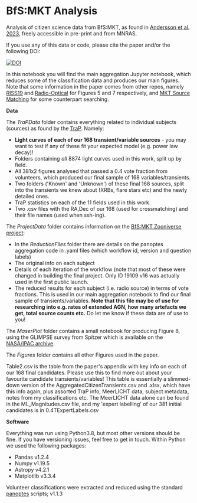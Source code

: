 # BfS:MKT Analysis
 Analysis of citizen science data from BfS:MKT, as found in [Andersson et al. 2023](https://ui.adsabs.harvard.edu/abs/2023MNRAS.523.2219A/abstract), freely accessible in pre-print and from MNRAS.

If you use any of this data or code, please cite the paper and/or the following DOI:

[![DOI](https://zenodo.org/badge/529282129.svg)](https://zenodo.org/doi/10.5281/zenodo.10462687)


In this notebook you will find the main aggregation Jupyter notebook, which reduces some of the classification data and produces our main figures. Note that some information in the paper comes from other repos, namely [RISS19](https://github.com/PaulHancock/RISS19) and [Radio-Optical](https://github.com/4pisky/radio-optical-transients-plot) for Figures 5 and 7 respectively, and [MKT Source Matching](https://github.com/AstroLaura/MeerKAT_Source_Matching) for some counterpart searching.

**Data**

The _TraPData_ folder contains everything related to individual subjects (sources) as found by the [TraP](https://tkp.readthedocs.io/en/latest/). Namely:
- **Light curves of each of our 168 transient/variable sources** - you may want to test if any of these fit your expected model (e.g. power law decay)!
- Folders containing _all_ 8874 light curves used in this work, split up by field.
- All 381x2 figures analysed that passed a 0.4 vote fraction from volunteers, which produced our final sample of 168 variables/transients.
- Two folders ('Known' and 'Unknown') of these final 168 sources, split into the transients we knew about (XRBs, flare stars etc) and the newly detailed ones.
- TraP statistics on each of the 11 fields used in this work.
- Two .csv files with the RA,Dec of our 168 (used for crossmatching) and their file names (used when ssh-ing).

The _ProjectData_ folder contains information on the [BfS:MKT Zooniverse project](https://www.zooniverse.org/projects/alex-andersson/bursts-from-space-meerkat):
- In the _ReductionFiles_ folder there are details on the panoptes aggregation code in .yaml files (which workflow id, version and question labels)
- The original info on each subject
- Details of each iteration of the workflow (note that most of these were changed in building the final project. Only ID 19109 v16 was actually used in the first public launch.
- The reduced results for each subject (i.e. radio source) in terms of vote fractions. This is used in our main aggregation notebook to find our final sample of transients/variables. **Note that this file may be of use for researching into e.g. rates of extended AGN, how many artefacts we get, total source counts etc.** Do let me know if these data are of use to you!

The _MaserPlot_ folder contains a small notebook for producing Figure 8, using the GLIMPSE survey from Spitzer which is available on the [NASA/IPAC archive](https://irsa.ipac.caltech.edu/data/SPITZER/GLIMPSE/index_cutouts.html).

The _Figures_ folder contains all other Figures used in the paper.

Table2.csv is the table from the paper's appendix with key info on each of our 168 final candidates. Please use this to find more out about your favourite candidate transients/variables! This table is essentially a slimmed-down version of  the AggregatedCitizenTransients.csv and .xlsx, which have this info again, plus assorted TraP info, MeerLICHT data, subject metadata, notes from my classifications etc. The MeerLICHT data alone can be found in the ML_Magnitudes.csv file, and my 'expert labelling' of our 381 initial candidates is in 0.4TExpertLabels.csv

**Software**

Everything was run using Python3.8, but most other versions should be fine. If you have versioning issues, feel free to get in touch. Within Python we used the following packages:
- Pandas v1.2.4
- Numpy v1.19.5
- Astropy v4.2.1
- Matplotlib v3.3.4

Volunteer classifications were extracted and reduced using the standard [panoptes](https://aggregation-caesar.zooniverse.org/README.html) scripts; v1.1.3
